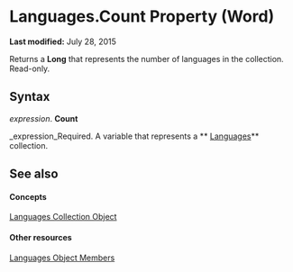 
# Languages.Count Property (Word)

 **Last modified:** July 28, 2015

Returns a  **Long** that represents the number of languages in the collection. Read-only.

## Syntax

 _expression_. **Count**

 _expression_Required. A variable that represents a  ** [Languages](e3b1d3f3-de1b-d2fe-962f-5a589842d1b0.md)** collection.


## See also


#### Concepts


 [Languages Collection Object](e3b1d3f3-de1b-d2fe-962f-5a589842d1b0.md)
#### Other resources


 [Languages Object Members](f638245c-ca4c-5d4b-f118-d3c15f6ecd0e.md)
